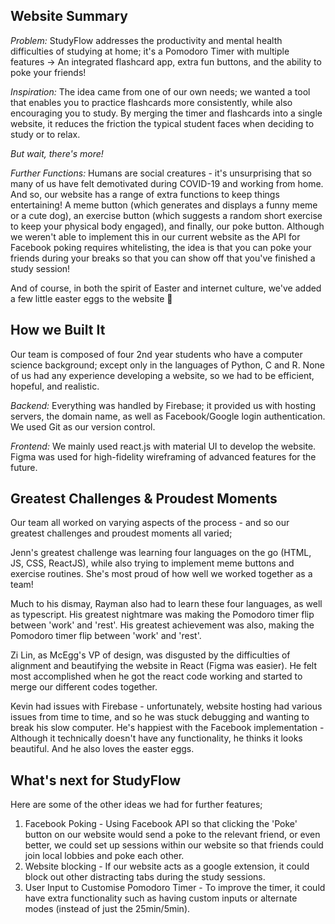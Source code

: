 ## Website Summary

*Problem:* StudyFlow addresses the productivity and mental health difficulties of studying at home; it's a Pomodoro Timer with multiple features → An integrated flashcard app, extra fun buttons, and the ability to poke your friends!

*Inspiration:* The idea came from one of our own needs; we wanted a tool that enables you to practice flashcards more consistently, while also encouraging you to study. By merging the timer and flashcards into a single website, it reduces the friction the typical student faces when deciding to study or to relax.

*But wait, there's more!*

*Further Functions:* Humans are social creatures - it's unsurprising that so many of us have felt demotivated during COVID-19 and working from home. And so, our website has a range of extra functions to keep things entertaining! A meme button (which generates and displays a funny meme or a cute dog), an exercise button (which suggests a random short exercise to keep your physical body engaged), and finally, our poke button. Although we weren't able to implement this in our current website as the API for Facebook poking requires whitelisting, the idea is that you can poke your friends during your breaks so that you can show off that you've finished a study session!

And of course, in both the spirit of Easter and internet culture, we've added a few little easter eggs to the website 🙂

## How we Built It

Our team is composed of four 2nd year students who have a computer science background; except only in the languages of Python, C and R. None of us had any experience developing a website, so we had to be efficient, hopeful, and realistic.

*Backend:*  Everything was handled by Firebase; it provided us with hosting servers, the domain name, as well as Facebook/Google login authentication. We used Git as our version control.

*Frontend:* We mainly used react.js with material UI to develop the website. Figma was used for high-fidelity wireframing of advanced features for the future.

## Greatest Challenges & Proudest Moments

Our team all worked on varying aspects of the process - and so our greatest challenges and proudest moments all varied;

Jenn's greatest challenge was learning four languages on the go (HTML, JS, CSS, ReactJS), while also trying to implement meme buttons and exercise routines. She's most proud of how well we worked together as a team!

Much to his dismay, Rayman also had to learn these four languages, as well as typescript. His greatest nightmare was making the Pomodoro timer flip between 'work' and 'rest'. His greatest achievement was also, making the Pomodoro timer flip between 'work' and 'rest'.

Zi Lin, as McEgg's VP of design, was disgusted by the difficulties of alignment and beautifying the website in React (Figma was easier). He felt most accomplished when he got the react code working and started to merge our different codes together.

Kevin had issues with Firebase - unfortunately, website hosting had various issues from time to time, and so he was stuck debugging and wanting to break his slow computer. He's happiest with the Facebook implementation - Although it technically doesn't have any functionality, he thinks it looks beautiful. And he also loves the easter eggs.

## What's next for StudyFlow

Here are some of the other ideas we had for further features;

1. Facebook Poking - Using Facebook API so that clicking the 'Poke' button on our website would send a poke to the relevant friend, or even better, we could set up sessions within our website so that friends could join local lobbies and poke each other.
2. Website blocking - If our website acts as a google extension, it could block out other distracting tabs during the study sessions.
3. User Input to Customise Pomodoro Timer - To improve the timer, it could have extra functionality such as having custom inputs or alternate modes (instead of just the 25min/5min).